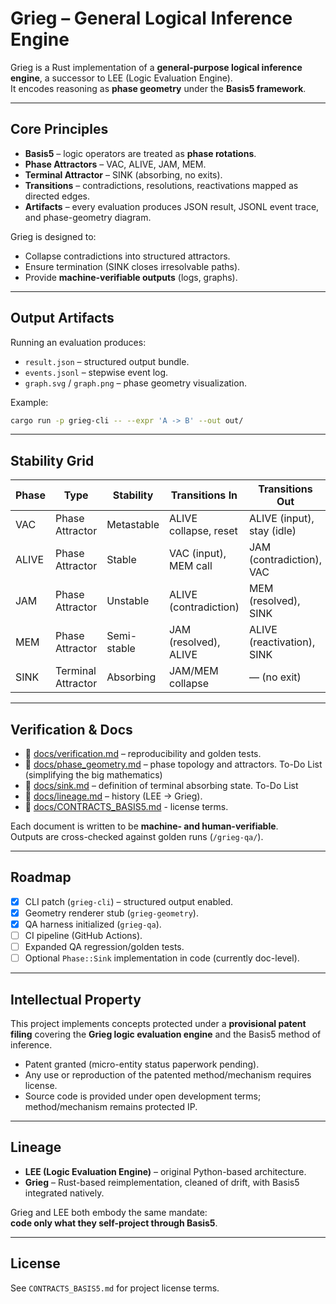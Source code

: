 # Grieg – General Logical Inference Engine

Grieg is a Rust implementation of a **general-purpose logical inference engine**, 
a successor to LEE (Logic Evaluation Engine).  
It encodes reasoning as **phase geometry** under the **Basis5 framework**.

---

## Core Principles

- **Basis5** – logic operators are treated as **phase rotations**.  
- **Phase Attractors** – VAC, ALIVE, JAM, MEM.  
- **Terminal Attractor** – SINK (absorbing, no exits).  
- **Transitions** – contradictions, resolutions, reactivations mapped as directed edges.  
- **Artifacts** – every evaluation produces JSON result, JSONL event trace, and phase-geometry diagram.  

Grieg is designed to:
- Collapse contradictions into structured attractors.  
- Ensure termination (SINK closes irresolvable paths).  
- Provide **machine-verifiable outputs** (logs, graphs).  

---

## Output Artifacts

Running an evaluation produces:

- `result.json` – structured output bundle.  
- `events.jsonl` – stepwise event log.  
- `graph.svg` / `graph.png` – phase geometry visualization.  

Example:

```bash
cargo run -p grieg-cli -- --expr 'A -> B' --out out/
```

---

## Stability Grid

| Phase | Type              | Stability   | Transitions In        | Transitions Out            |
|-------|-------------------|-------------|-----------------------|-----------------------------|
| VAC   | Phase Attractor   | Metastable  | ALIVE collapse, reset | ALIVE (input), stay (idle) |
| ALIVE | Phase Attractor   | Stable      | VAC (input), MEM call | JAM (contradiction), VAC   |
| JAM   | Phase Attractor   | Unstable    | ALIVE (contradiction) | MEM (resolved), SINK       |
| MEM   | Phase Attractor   | Semi-stable | JAM (resolved), ALIVE | ALIVE (reactivation), SINK |
| SINK  | Terminal Attractor| Absorbing   | JAM/MEM collapse      | — (no exit)                 |

---

## Verification & Docs

- 📄 [docs/verification.md](docs/verification.md) – reproducibility and golden tests.  
- 📄 [docs/phase_geometry.md](docs/phase_geometry.md) – phase topology and attractors.  To-Do List (simplifying the big mathematics)
- 📄 [docs/sink.md](docs/sink.md) – definition of terminal absorbing state.  To-Do List
- 📄 [docs/lineage.md](docs/lineage.md) – history (LEE → Grieg).  
- 📄 [docs/CONTRACTS_BASIS5.md](docs/CONTRACTS_BASIS5.md) - license terms.  

Each document is written to be **machine- and human-verifiable**.  
Outputs are cross-checked against golden runs (`/grieg-qa/`).  

---

## Roadmap

- [x] CLI patch (`grieg-cli`) – structured output enabled.  
- [x] Geometry renderer stub (`grieg-geometry`).  
- [x] QA harness initialized (`grieg-qa`).  
- [ ] CI pipeline (GitHub Actions).  
- [ ] Expanded QA regression/golden tests.  
- [ ] Optional `Phase::Sink` implementation in code (currently doc-level).  

---

## Intellectual Property

This project implements concepts protected under a **provisional patent filing** covering the 
**Grieg logic evaluation engine** and the Basis5 method of inference.  

- Patent granted (micro-entity status paperwork pending).  
- Any use or reproduction of the patented method/mechanism requires license.  
- Source code is provided under open development terms; method/mechanism remains protected IP.  

---

## Lineage

- **LEE (Logic Evaluation Engine)** – original Python-based architecture.  
- **Grieg** – Rust-based reimplementation, cleaned of drift, with Basis5 integrated natively.  

Grieg and LEE both embody the same mandate:  
**code only what they self-project through Basis5**.  

---

## License

See `CONTRACTS_BASIS5.md` for project license terms.  